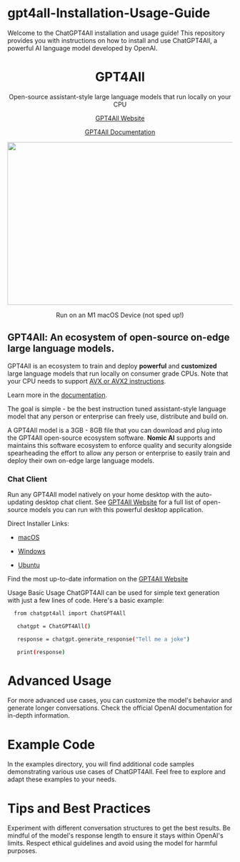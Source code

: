 # gpt4all-Installation-Usage-Guide
Welcome to the ChatGPT4All installation and usage guide! This repository provides you with instructions on how to install and use ChatGPT4All, a powerful AI language model developed by OpenAI.

<h1 align="center">GPT4All</h1>

<p align="center">Open-source assistant-style large language models that run locally on your CPU</p>


<p align="center">
<a href="https://gpt4all.io">GPT4All Website</a>
</p>

<p align="center">
<a href="https://docs.gpt4all.io">GPT4All Documentation</a>
</p>

<p align="center">
  <img width="600" height="365" src="https://user-images.githubusercontent.com/13879686/231876409-e3de1934-93bb-4b4b-9013-b491a969ebbc.gif">
</p>
<p align="center">
Run on an M1 macOS Device (not sped up!)
</p>

## GPT4All: An ecosystem of open-source on-edge large language models.
GPT4All is an ecosystem to train and deploy **powerful** and **customized** large language models that run locally on consumer grade CPUs. Note that your CPU needs to support [AVX or AVX2 instructions](https://en.wikipedia.org/wiki/Advanced_Vector_Extensions).

Learn more in the [documentation](https://docs.gpt4all.io).

The goal is simple - be the best instruction tuned assistant-style language model that any person or enterprise can freely use, distribute and build on.

A GPT4All model is a 3GB - 8GB file that you can download and plug into the GPT4All open-source ecosystem software. **Nomic AI** supports and maintains this software ecosystem to enforce quality and security alongside spearheading the effort to allow any person or enterprise to easily train and deploy their own on-edge large language models. 


### Chat Client
Run any GPT4All model natively on your home desktop with the auto-updating desktop chat client. See <a href="https://gpt4all.io">GPT4All Website</a> for a full list of open-source models you can run with this powerful desktop application.

Direct Installer Links:

* [macOS](https://gpt4all.io/installers/gpt4all-installer-darwin.dmg)

* [Windows](https://gpt4all.io/installers/gpt4all-installer-win64.exe)

* [Ubuntu](https://gpt4all.io/installers/gpt4all-installer-linux.run)

Find the most up-to-date information on the [GPT4All Website](https://gpt4all.io/)

Usage
Basic Usage
ChatGPT4All can be used for simple text generation with just a few lines of code. Here's a basic example:

 ```bash
   from chatgpt4all import ChatGPT4All
   ```
```bash
   chatgpt = ChatGPT4All()
   ```

```bash
   response = chatgpt.generate_response("Tell me a joke")
   ```
```bash
   print(response)
   ```


# Advanced Usage
For more advanced use cases, you can customize the model's behavior and generate longer conversations. Check the official OpenAI documentation for in-depth information.

# Example Code
In the examples directory, you will find additional code samples demonstrating various use cases of ChatGPT4All. Feel free to explore and adapt these examples to your needs.

# Tips and Best Practices
Experiment with different conversation structures to get the best results.
Be mindful of the model's response length to ensure it stays within OpenAI's limits.
Respect ethical guidelines and avoid using the model for harmful purposes.
